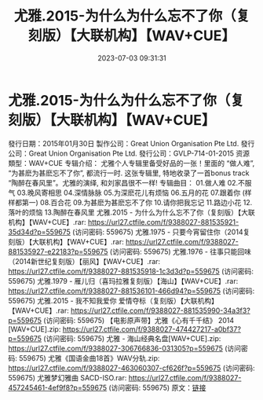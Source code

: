 ﻿---
title: 尤雅.2015-为什么为什么忘不了你（复刻版）【大联机构】【WAV+CUE】
date: 2023-07-03 09:31:31
categories: WAV车载音乐、镜像
tags: 华语中文
---
# 尤雅.2015-为什么为什么忘不了你（复刻版）【大联机构】【WAV+CUE】

發行日期：2015年01月30日
製作公司：Great Union Organisation Pte Ltd.
發行公司：Great Union Organisation Pte Ltd.
發行公司：GVLP-714-01-2015
资源類型：WAV+CUE
专辑介绍：
尤雅个人专辑里备受好品的一张！里面的 “做人难”, “为甚麽为甚麽忘不了你”, 都流行一时. 这张专辑里,
特地收录了一首bonus track “陶醉在春风里”。尤雅的演绎, 和刘家昌很不一样!
专辑曲目：
01.做人难
02.不服气
03.晚风寄相思
04.深情脉脉
05.为深麽花儿有烦恼
06.五月的花
07.跟着你 (样样都第一)
08.百合花
09.为甚麽为甚麽忘不了你
10.请你把我忘记
11.路边小花
12.落叶的烦恼
13.陶醉在春风里
尤雅.2015 - 为什么为什么忘不了你（复刻版）【大联机构】【WAV+CUE】.rar: https://url27.ctfile.com/f/9388027-881535921-35d34d?p=559675
(访问密码: 559675)
尤雅.1975 - 只要今宵留住你（2014复刻版）【大联机构】【WAV+CUE】.rar: https://url27.ctfile.com/f/9388027-881535927-e22183?p=559675
(访问密码: 559675)
尤雅.1976 - 往事只能回味（2014新世纪复刻版）【丽风】【WAV+CUE】.rar: https://url27.ctfile.com/f/9388027-881535918-1c3d3d?p=559675
(访问密码: 559675)
尤雅.1979 - 雁儿归（喜玛拉雅复刻版）【海山】【WAV+CUE】.rar: https://url27.ctfile.com/f/9388027-881536101-466d94?p=559675
(访问密码: 559675)
尤雅.2015 - 我不知我爱你 爱情夺标（复刻版）【大联机构】【WAV+CUE】.rar: https://url27.ctfile.com/f/9388027-881535990-34a3f3?p=559675
(访问密码: 559675)
【电影原声带】尤雅《心有千千结》 2014 [WAV+CUE].zip: https://url27.ctfile.com/f/9388027-474427217-a0bf37?p=559675
(访问密码: 559675)
尤雅 - 海山经典名盘[WAV+CUE].zip: https://url27.ctfile.com/f/9388027-306766836-031305?p=559675
(访问密码: 559675)
尤雅《国语金曲18首》WAV分轨.zip: https://url27.ctfile.com/f/9388027-463060307-cf626f?p=559675
(访问密码: 559675)
尤雅梦幻雅曲 SACD-ISO.rar: https://url27.ctfile.com/f/9388027-457245461-4ef9f8?p=559675
(访问密码: 559675)
原文：[链接](https://blog.sina.com.cn/s/blog_1647c7e76010312je.html)